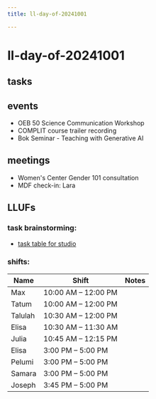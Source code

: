 ```yaml
---
title: ll-day-of-20241001

---
```


# ll-day-of-20241001


## tasks


## events

* OEB 50 Science Communication Workshop
* COMPLIT course trailer recording
* Bok Seminar - Teaching with Generative AI


## meetings

* Women's Center Gender 101 consultation
* MDF check-in: Lara


## LLUFs

### task brainstorming: 

* [task table for studio](https://airtable.com/appN3NB28TdhG2S7x/tblHsMq7e2MwOiqsd/viwAYqLBckEODBII1?blocks=hide)

### shifts:

| Name    | Shift               | Notes          |
|---------|---------------------|----------------|
| Max     | 10:00 AM – 12:00 PM |                |
| Tatum   | 10:00 AM – 12:00 PM |                |
| Talulah | 10:30 AM – 12:00 PM |                |
| Elisa   | 10:30 AM – 11:30 AM |                |
| Julia   | 10:45 AM – 12:15 PM |                |
| Elisa   | 3:00 PM – 5:00 PM   |                |
| Pelumi  | 3:00 PM – 5:00 PM   |                |
| Samara  | 3:00 PM – 5:00 PM   |                |
| Joseph  | 3:45 PM – 5:00 PM   |                |


